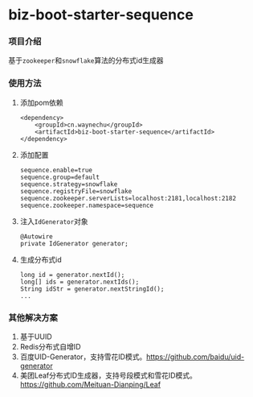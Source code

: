 # biz-boot-starter-sequence

### 项目介绍
基于`zookeeper`和`snowflake`算法的分布式id生成器

### 使用方法

1. 添加pom依赖
    ```
    <dependency>
        <groupId>cn.waynechu</groupId>
        <artifactId>biz-boot-starter-sequence</artifactId>
    </dependency>
    ```
2. 添加配置
    ```
    sequence.enable=true
    sequence.group=default
    sequence.strategy=snowflake
    sequence.registryFile=snowflake
    sequence.zookeeper.serverLists=localhost:2181,localhost:2182
    sequence.zookeeper.namespace=sequence
    ```
2. 注入`IdGenerator`对象
    ```
    @Autowire
    private IdGenerator generator;
    ```
3. 生成分布式id
    ```
    long id = generator.nextId();
    long[] ids = generator.nextIds();
    String idStr = generator.nextStringId();
    ...
    ```
   
### 其他解决方案
1. 基于UUID
2. Redis分布式自增ID
3. 百度UID-Generator，支持雪花ID模式。https://github.com/baidu/uid-generator
4. 美团Leaf分布式ID生成器，支持号段模式和雪花ID模式。https://github.com/Meituan-Dianping/Leaf

